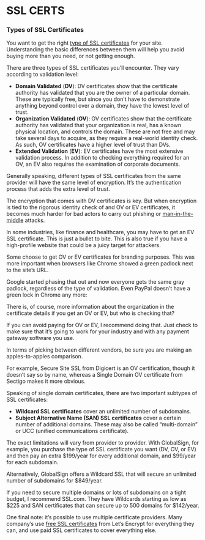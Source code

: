 # SSL CERTS



### **Types of SSL Certificates**

You want to get the right [type of SSL certificates](https://neilpatel.com/blog/ssl-certificate-guide/) for your site. Understanding the basic differences between them will help you avoid buying more than you need, or not getting enough.

There are three types of SSL certificates you’ll encounter. They vary according to validation level:

- **Domain Validated** (**DV**): DV certificates show that the certificate authority has validated that you are the owner of a particular domain. These are typically free, but since you don’t have to demonstrate anything beyond control over a domain, they have the lowest level of trust.
- **Organization Validated** (**OV**): OV certificates show that the certificate authority has validated that your organization is real, has a known physical location, and controls the domain. These are not free and may take several days to acquire, as they require a real-world identity check. As such, OV certificates have a higher level of trust than DVs.
- **Extended Validation** (**EV**): EV certificates have the most extensive validation process. In addition to checking everything required for an OV, an EV also requires the examination of corporate documents.

Generally speaking, different types of SSL certificates from the same provider will have the same level of encryption. It’s the authentication process that adds the extra level of trust.

The encryption that comes with DV certificates is key. But when encryption is tied to the rigorous identity check of and OV or EV certificates, it becomes much harder for bad actors to carry out phishing or [man-in-the-middle](https://www.globalsign.com/en-in/blog/what-is-a-man-in-the-middle-attack) attacks.

In some industries, like finance and healthcare, you may have to get an EV SSL certificate. This is just a bullet to bite. This is also true if you have a high-profile website that could be a juicy target for attackers.

Some choose to get OV or EV certificates for branding purposes. This was more important when browsers like Chrome showed a green padlock next to the site’s URL. 

Google started phasing that out and now everyone gets the same gray padlock, regardless of the type of validation. Even PayPal doesn’t have a green lock in Chrome any more:



There is, of course, more information about the organization in the certificate details if you get an OV or EV, but who is checking that?

If you can avoid paying for OV or EV, I recommend doing that. Just check to make sure that it’s going to work for your industry and with any payment gateway software you use.

In terms of picking between different vendors, be sure you are making an apples-to-apples comparison. 

For example, Secure Site SSL from Digicert is an OV certification, though it doesn’t say so by name, whereas a Single Domain OV certificate from Sectigo makes it more obvious.

Speaking of single domain certificates, there are two important subtypes of SSL certificates:

- **Wildcard SSL certificates** cover an unlimited number of subdomains.
- **Subject Alternative Name (SAN) SSL certificates** cover a certain number of additional domains. These may also be called “multi-domain” or UCC (unified communications certificate).

The exact limitations will vary from provider to provider. With GlobalSign, for example, you purchase the type of SSL certificate you want (DV, OV, or EV) and then pay an extra $199/year for every additional domain, and $99/year for each subdomain.

Alternatively, GlobalSign offers a Wildcard SSL that will secure an unlimited number of subdomains for $849/year.

If you need to secure multiple domains or lots of subdomains on a tight budget, I recommend SSL.com. They have Wildcards starting as low as $225 and SAN certificates that can secure up to 500 domains for $142/year.

One final note: it’s possible to use multiple certificate providers. Many company’s use [free SSL certificates](http://www.neilpatel.com/blog/best-free-ssl-certificate/) from Let’s Encrypt for everything they can, and use paid SSL certificates to cover everything else.



